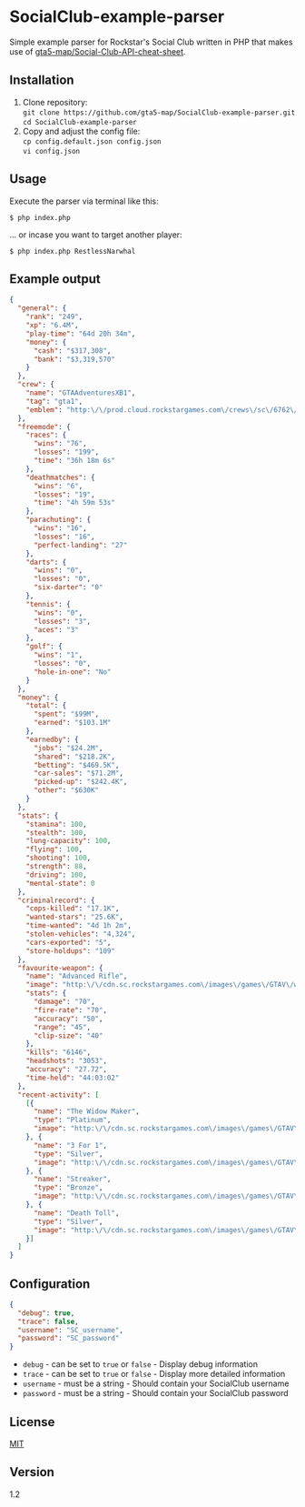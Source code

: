SocialClub-example-parser
=========================

Simple example parser for Rockstar's Social Club written in PHP that makes use of [gta5-map/Social-Club-API-cheat-sheet](https://github.com/gta5-map/Social-Club-API-cheat-sheet).

## Installation

1. Clone repository:  
  `git clone https://github.com/gta5-map/SocialClub-example-parser.git`  
  `cd SocialClub-example-parser`
1. Copy and adjust the config file:  
  `cp config.default.json config.json`  
  `vi config.json`  

## Usage

Execute the parser via terminal like this:  

```shell
$ php index.php 
```

... or incase you want to target another player:  

```shell
$ php index.php RestlessNarwhal 
```

## Example output

```json
{
  "general": {
    "rank": "249",
    "xp": "6.4M",
    "play-time": "64d 20h 34m",
    "money": {
      "cash": "$317,308",
      "bank": "$3,319,570"
    }
  },
  "crew": {
    "name": "GTAAdventuresXB1",
    "tag": "gta1",
    "emblem": "http:\/\/prod.cloud.rockstargames.com\/crews\/sc\/6762\/12096658\/publish\/emblem\/emblem_64.png"
  },
  "freemode": {
    "races": {
      "wins": "76",
      "losses": "199",
      "time": "36h 18m 6s"
    },
    "deathmatches": {
      "wins": "6",
      "losses": "19",
      "time": "4h 59m 53s"
    },
    "parachuting": {
      "wins": "16",
      "losses": "16",
      "perfect-landing": "27"
    },
    "darts": {
      "wins": "0",
      "losses": "0",
      "six-darter": "0"
    },
    "tennis": {
      "wins": "0",
      "losses": "3",
      "aces": "3"
    },
    "golf": {
      "wins": "1",
      "losses": "0",
      "hole-in-one": "No"
    }
  },
  "money": {
    "total": {
      "spent": "$99M",
      "earned": "$103.1M"
    },
    "earnedby": {
      "jobs": "$24.2M",
      "shared": "$218.2K",
      "betting": "$469.5K",
      "car-sales": "$71.2M",
      "picked-up": "$242.4K",
      "other": "$630K"
    }
  },
  "stats": {
    "stamina": 100,
    "stealth": 100,
    "lung-capacity": 100,
    "flying": 100,
    "shooting": 100,
    "strength": 88,
    "driving": 100,
    "mental-state": 0
  },
  "criminalrecord": {
    "cops-killed": "17.1K",
    "wanted-stars": "25.6K",
    "time-wanted": "4d 1h 2m",
    "stolen-vehicles": "4,324",
    "cars-exported": "5",
    "store-holdups": "109"
  },
  "favourite-weapon": {
    "name": "Advanced Rifle",
    "image": "http:\/\/cdn.sc.rockstargames.com\/images\/games\/GTAV\/weapons\/314x120_colour\/W_AR_AdvancedRifle.png",
    "stats": {
      "damage": "70",
      "fire-rate": "70",
      "accuracy": "50",
      "range": "45",
      "clip-size": "40"
    },
    "kills": "6146",
    "headshots": "3053",
    "accuracy": "27.72",
    "time-held": "44:03:02"
  },
  "recent-activity": [
    [{
      "name": "The Widow Maker",
      "type": "Platinum",
      "image": "http:\/\/cdn.sc.rockstargames.com\/images\/games\/GTAV\/multiplayer\/award\/platinum\/OverallKills.png"
    }, {
      "name": "3 For 1",
      "type": "Silver",
      "image": "http:\/\/cdn.sc.rockstargames.com\/images\/games\/GTAV\/multiplayer\/award\/silver\/HatTrickKiller.png"
    }, {
      "name": "Streaker",
      "type": "Bronze",
      "image": "http:\/\/cdn.sc.rockstargames.com\/images\/games\/GTAV\/multiplayer\/award\/bronze\/KillStreak.png"
    }, {
      "name": "Death Toll",
      "type": "Silver",
      "image": "http:\/\/cdn.sc.rockstargames.com\/images\/games\/GTAV\/multiplayer\/award\/silver\/TotalKills.png"
    }]
  ]
}
```

## Configuration

```json
{
  "debug": true,
  "trace": false,
  "username": "SC_username",
  "password": "SC_password"
}
```

- `debug` - can be set to `true` or `false` - Display debug information
- `trace` - can be set to `true` or `false` - Display more detailed information
- `username` - must be a string - Should contain your SocialClub username
- `password` - must be a string - Should contain your SocialClub password

## License

[MIT](LICENSE)

## Version

1.2
